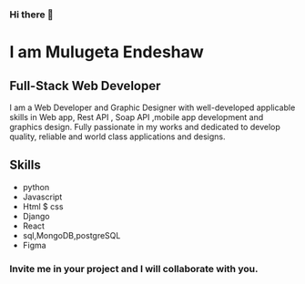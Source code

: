 ### Hi there 👋
#  I am Mulugeta Endeshaw
##  Full-Stack Web Developer
I am a Web Developer and Graphic Designer with well-developed applicable skills in Web app, Rest API , Soap API ,mobile app
development and graphics design. Fully passionate in my works and dedicated to develop quality, reliable and world class 
applications and designs.
## Skills
+ python
+ Javascript
+ Html $ css
+ Django
+ React
+ sql,MongoDB,postgreSQL
+ Figma


### Invite me in your project and I will collaborate with you.

<!--
**programming10000/programming10000** is a ✨ _special_ ✨ repository because its `README.md` (this file) appears on your GitHub profile.

Here are some ideas to get you started:

- 🔭 I’m currently working on ...
- 🌱 I’m currently learning ...
- 👯 I’m looking to collaborate on ...
- 🤔 I’m looking for help with ...
- 💬 Ask me about ...
- 📫 How to reach me: ...
- 😄 Pronouns: ...
- ⚡ Fun fact: ...
-->
